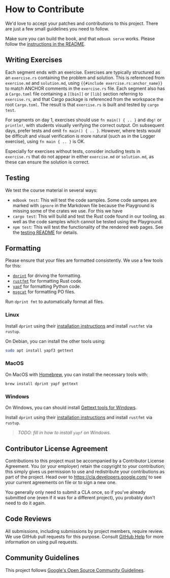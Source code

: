 # How to Contribute

We'd love to accept your patches and contributions to this project. There are
just a few small guidelines you need to follow.

Make sure you can build the book, and that `mdbook serve` works. Please follow
the [instructions in the README].

[instructions in the README]: README.md#building

## Writing Exercises

Each segment ends with an exercise. Exercises are typically structured as an
`exercise.rs` containing the problem and solution. This is referenced from
`exercise.md` and `solution.md`, using `{{#include exercise.rs:anchor_name}}` to
match ANCHOR comments in the `exercise.rs` file. Each segment also has a
`Cargo.toml` file containing a `[[bin]]` or `[lib]` section referring to
`exercise.rs`, and that Cargo package is referenced from the workspace the root
`Cargo.toml`. The result is that `exercise.rs` is built and tested by
`cargo test`.

For segments on day 1, exercises should use `fn main() { .. }` and `dbg!` or
`println!`, with students visually verifying the correct output. On subsequent
days, prefer tests and omit `fn main() { .. }`. However, where tests would be
difficult and visual verification is more natural (such as in the Logger
exercise), using `fn main { .. }` is OK.

Especially for exercises without tests, consider including tests in
`exercise.rs` that do not appear in either `exercise.md` or `solution.md`, as
these can ensure the solution is correct.

## Testing

We test the course material in several ways:

- `mdbook test`: This will test the code samples. Some code sampes are marked
  with `ignore` in the Markdown file because the Playground is missing some of
  the crates we use. For this we have
- `cargo test`: This will build and test the Rust code found in our tooling, as
  well as the code samples which cannot be tested using the Playground.
- `npm test`: This will test the functionality of the rendered web pages. See
  the [testing README](tests/README.md) for details.

## Formatting

Please ensure that your files are formatted consistently. We use a few tools for
this:

- [`dprint`] for driving the formatting.
- [`rustfmt`] for formatting Rust code.
- [`yapf`] for formatting Python code.
- [`msgcat`] for formatting PO files.

Run `dprint fmt` to automatically format all files.

### Linux

Install `dprint` using their
[installation instructions](https://dprint.dev/install/) and install `rustfmt`
via `rustup`.

On Debian, you can install the other tools using:

```sh
sudo apt install yapf3 gettext
```

### MacOS

On MacOS with [Homebrew], you can install the necessary tools with:

```shell
brew install dprint yapf gettext
```
### Windows

On Windows, you can should install [Gettext tools for Windows].

Install `dprint` using their
[installation instructions](https://dprint.dev/install/) and install `rustfmt`
via `rustup`.

> _TODO: fill in how to install `yapf` on Windows._

[`dprint`]: https://dprint.dev/
[`rustfmt`]: https://github.com/rust-lang/rustfmt
[`yapf`]: https://github.com/google/yapf
[`msgcat`]: https://www.gnu.org/software/gettext/manual/html_node/msgcat-Invocation.html
[Homebrew]: https://brew.sh/
[Gettext tools for Windows]: https://github.com/vslavik/gettext-tools-windows/releases

## Contributor License Agreement

Contributions to this project must be accompanied by a Contributor License
Agreement. You (or your employer) retain the copyright to your contribution;
this simply gives us permission to use and redistribute your contributions as
part of the project. Head over to <https://cla.developers.google.com/> to see
your current agreements on file or to sign a new one.

You generally only need to submit a CLA once, so if you've already submitted one
(even if it was for a different project), you probably don't need to do it
again.

## Code Reviews

All submissions, including submissions by project members, require review. We
use GitHub pull requests for this purpose. Consult
[GitHub Help](https://help.github.com/articles/about-pull-requests/) for more
information on using pull requests.

## Community Guidelines

This project follows
[Google's Open Source Community Guidelines](https://opensource.google/conduct/).

